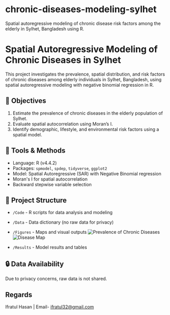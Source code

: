 # chronic-diseases-modeling-sylhet
Spatial autoregressive modeling of chronic disease risk factors among the elderly in Sylhet, Bangladesh using R.

# Spatial Autoregressive Modeling of Chronic Diseases in Sylhet

This project investigates the prevalence, spatial distribution, and risk factors of chronic diseases among elderly individuals in Sylhet, Bangladesh, using spatial autoregressive modeling with negative binomial regression in R.

## 📌 Objectives
1. Estimate the prevalence of chronic diseases in the elderly population of Sylhet.
2. Evaluate spatial autocorrelation using Moran’s I.
3. Identify demographic, lifestyle, and environmental risk factors using a spatial model.

## 🧰 Tools & Methods
- Language: R (v4.4.2)
- Packages: `spmodel`, `spdep`, `tidyverse`, `ggplot2`
- Model: Spatial Autoregressive (SAR) with Negative Binomial regression
- Moran's I for spatial autocorrelation
- Backward stepwise variable selection

## 📂 Project Structure
- `/Code` - R scripts for data analysis and modeling
- `/Data` - Data dictionary (no raw data for privacy)
- `/Figures` - Maps and visual outputs
![Prevalence of Chronic Diseases](https://github.com/user-attachments/assets/a8240735-0804-46a4-8ff4-07b0aa4968de)
![Disease Map](https://github.com/user-attachments/assets/8106cb18-5187-48b4-ad3f-3e0d3ccf13d0)

- `/Results` - Model results and tables

## 🔒 Data Availability
Due to privacy concerns, raw data is not shared.


## Regards
Ifratul Hasan |
Email- ifratul32@gmail.com


